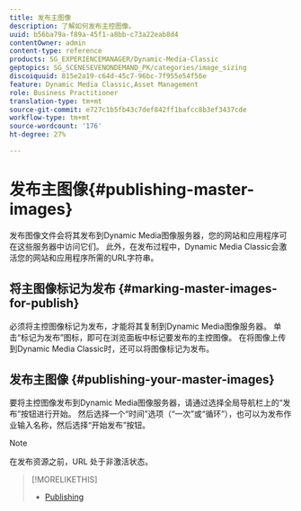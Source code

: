 ```yaml
---
title: 发布主图像
description: 了解如何发布主控图像。
uuid: b56ba79a-f89a-45f1-a8bb-c73a22eab8d4
contentOwner: admin
content-type: reference
products: SG_EXPERIENCEMANAGER/Dynamic-Media-Classic
geptopics: SG_SCENESEVENONDEMAND_PK/categories/image_sizing
discoiquuid: 815e2a19-c64d-45c7-96bc-7f955e54f56e
feature: Dynamic Media Classic,Asset Management
role: Business Practitioner
translation-type: tm+mt
source-git-commit: e727c1b5fb43c7def842ff1bafcc8b3ef3437cde
workflow-type: tm+mt
source-wordcount: '176'
ht-degree: 27%

---
```



# 发布主图像{#publishing-master-images}

发布图像文件会将其发布到Dynamic Media图像服务器，您的网站和应用程序可在这些服务器中访问它们。 此外，在发布过程中，Dynamic Media Classic会激活您的网站和应用程序所需的URL字符串。

## 将主图像标记为发布 {#marking-master-images-for-publish}

必须将主控图像标记为发布，才能将其复制到Dynamic Media图像服务器。 单击“标记为发布”图标，即可在浏览面板中标记要发布的主控图像。 在将图像上传到Dynamic Media Classic时，还可以将图像标记为发布。

## 发布主图像 {#publishing-your-master-images}

要将主控图像发布到Dynamic Media图像服务器，请通过选择全局导航栏上的“发布”按钮进行开始。 然后选择一个“时间”选项（“一次”或“循环”），也可以为发布作业输入名称，然后选择“开始发布”按钮。

>[!NOTE]
>
>在发布资源之前，URL 处于非激活状态。

>[!MORELIKETHIS]
>
>* [Publishing](publishing-files.md#publishing_files)

